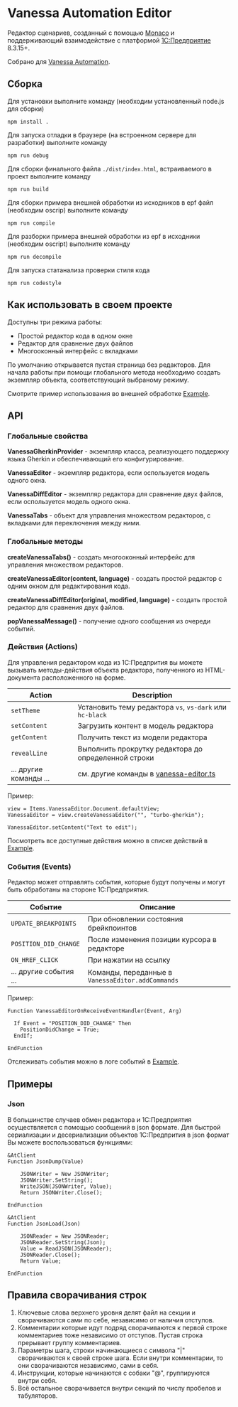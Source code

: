 # Vanessa Automation Editor

Редактор сценариев, созданный с помощью [Monaco](https://github.com/Microsoft/monaco-editor) и поддерживающий взаимодействие с платформой [1C:Предприятие](https://1c-dn.com/) 8.3.15+.

Собрано для [Vanessa Automation](https://github.com/Pr-Mex/vanessa-automation).


## Сборка

Для установки выполните команду (необходим установленный node.js для сборки)
```
npm install .
```

Для запуска отладки в браузере (на встроенном сервере для разработки) выполните команду
```
npm run debug
```

Для сборки финального файла `./dist/index.html`, встраиваемого в проект выполните команду
```
npm run build
```

Для сборки примера внешней обработки из исходников в epf файл (необходим oscrip) выполните команду
```
npm run compile
```

Для разборки примера внешней обработки из epf в исходники (необходим oscript) выполните команду
```
npm run decompile
```

Для запуска статанализа проверки стиля кода
```
npm run codestyle
```

## Как использовать в своем проекте

Доступны три режима работы:
* Простой редактор кода в одном окне
* Редактор для сравнение двух файлов
* Многооконный интерфейс с вкладками

По умолчанию открывается пустая страница без редакторов. Для начала работы при помощи
глобального метода необходимо создать экземпляр объекта, соответствующий выбраному режиму.

Смотрите пример использования во внешней обработке [Example](./example).

## API

### Глобальные свойства

**VanessaGherkinProvider** - экземпляр класса, реализующего поддержку языка Gherkin и обеспечивающий его конфигурирование.

**VanessaEditor** - экземпляр редактора, если оспользуется модель одного окна.

**VanessaDiffEditor** - экземпляр редактора для сравнение двух файлов, если оспользуется модель одного окна.

**VanessaTabs** - объект для управления множеством редакторов, с вкладками для переключения между ними.

### Глобальные методы

**createVanessaTabs()** - создать многооконный интерфейс для управления множеством редакторов.

**createVanessaEditor(content, language)** - создать простой редактор с одним окном для редактирования кода.

**createVanessaDiffEditor(original, modified, language)** - создать простой редактор для сравнения двух файлов.

**popVanessaMessage()** - получение одного сообщения из очереди событий.

### Действия (Actions)

Для управления редактором кода из 1С:Предпрития вы можете вызывать методы-действия объекта редактора, полученного из HTML-документа расположенного на форме.

| Action                         | Description                                                                                     |
| ------------------------------ | ----------------------------------------------------------------------------------------------- |
| `setTheme`                     | Установить тему редактора `vs`, `vs-dark` или `hc-black`                                        |
| `setContent`                   | Загрузить контент в модель редактора                                                            |
| `getContent`                   | Получить текст из модели редактора                                                              |
| `revealLine`                   | Выполнить прокрутку редактора до определенной строки                                            |
| ... другие команды ...         | см. другие команды в [vanessa-editor.ts](./src/vanessa-editor.ts)                               |

Пример:

```bsl
view = Items.VanessaEditor.Document.defaultView;
VanessaEditor = view.createVanessaEditor("", "turbo-gherkin");

VanessaEditor.setContent("Text to edit");
```

Посмотреть все доступные действия можно в списке действий в [Example](./example).

### События (Events)

Редактор может отправлять события, которые будут получены и могут быть обработаны на стороне 1С:Предприятия.

| Событие                                | Описание                                                                     |
| -------------------------------------- | ---------------------------------------------------------------------------- |
| `UPDATE_BREAKPOINTS`                   | При обновлении состояния брейкпоинтов                                        |
| `POSITION_DID_CHANGE`                  | После изменения позиции курсора в редакторе                                  |
| `ON_HREF_CLICK`                        | При нажатии на ссылку                                                        |
| ... другие события ...                 | Команды, переданные в `VanessaEditor.addCommands`                            |

Пример:

```bsl
Function VanessaEditorOnReceiveEventHandler(Event, Arg)

  If Event = "POSITION_DID_CHANGE" Then
    PositionDidChange = True;
  EndIf;

EndFunction
```

Отслеживать события можно в логе событий в [Example](./example).

## Примеры

### Json

В большинстве случаев обмен редактора и 1С:Предприятия осуществляется с помощью сообщений в json формате.
Для быстрой сериализации и десериализации объектов 1С:Предпрития в json формат Вы можете воспользоваться функциями:

```bsl
&AtClient
Function JsonDump(Value)

	JSONWriter = New JSONWriter;
	JSONWriter.SetString();
	WriteJSON(JSONWriter, Value);
	Return JSONWriter.Close();

EndFunction

&AtClient
Function JsonLoad(Json)

	JSONReader = New JSONReader;
	JSONReader.SetString(Json);
	Value = ReadJSON(JSONReader);
	JSONReader.Close();
	Return Value;

EndFunction
```

## Правила сворачивания строк

1. Ключевые слова верхнего уровня делят файл на секции и сворачиваются сами по себе, независимо от наличия отступов.
1. Комментарии которые идут подряд сворачиваются к первой строке комментариев тоже независимо от отступов. Пустая строка прерывает группу комментариев.
1. Параметры шага, строки начинающиеся с символа "|" сворачиваются к своей строке шага. Если внутри комментарии, то они сворачиваются независимо, сами в себя.
1. Инструкции, которые начинаются с собаки "@", группируются внутри себя.
1. Всё остальное сворачивается внутри секций по числу пробелов и табуляторов.
